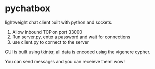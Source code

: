 # pychatbox
lightweight chat client built with python and sockets.

1. Allow inbound TCP on port 33000
2. Run server.py, enter a password and wait for connections
3. use client.py to connect to the server

GUI is built using tkinter, all data is encoded using the vigenere cypher.

You can send messages and you can receieve them! wow!
